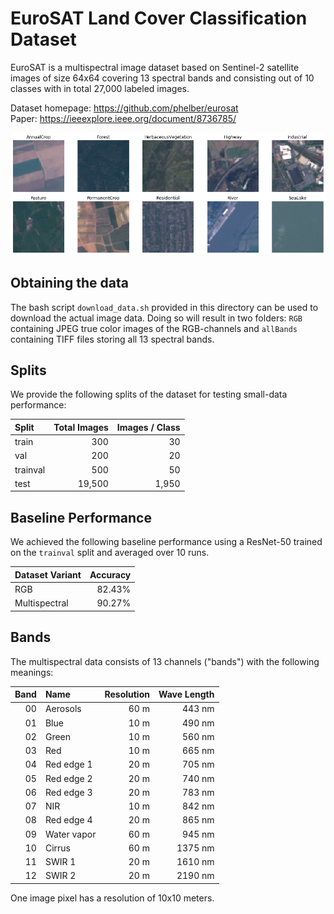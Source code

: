 # EuroSAT Land Cover Classification Dataset

EuroSAT is a multispectral image dataset based on Sentinel-2 satellite images of size 64x64 covering 13 spectral bands and consisting out of 10 classes with in total 27,000 labeled images.

Dataset homepage: <https://github.com/phelber/eurosat>  
Paper: <https://ieeexplore.ieee.org/document/8736785/>

![Example images for each class](example_images.png)


## Obtaining the data

The bash script `download_data.sh` provided in this directory can be used to download the actual image data.
Doing so will result in two folders: `RGB` containing JPEG true color images of the RGB-channels and `allBands` containing TIFF files storing all 13 spectral bands.


## Splits

We provide the following splits of the dataset for testing small-data performance:

|   Split   | Total Images | Images / Class |
|:----------|-------------:|---------------:|
| train     |          300 |             30 |
| val       |          200 |             20 |
| trainval  |          500 |             50 |
| test      |       19,500 |          1,950 |


## Baseline Performance

We achieved the following baseline performance using a ResNet-50 trained on the `trainval` split and averaged over 10 runs.

| Dataset Variant | Accuracy |
|:----------------|---------:|
| RGB             |   82.43% |
| Multispectral   |   90.27% |


## Bands

The multispectral data consists of 13 channels ("bands") with the following meanings:

| Band |     Name     | Resolution | Wave Length |
|-----:|:-------------|-----------:|------------:|
|  00  | Aerosols     |       60 m |      443 nm |
|  01  | Blue         |       10 m |      490 nm |
|  02  | Green        |       10 m |      560 nm |
|  03  | Red          |       10 m |      665 nm |
|  04  | Red edge 1   |       20 m |      705 nm |
|  05  | Red edge 2   |       20 m |      740 nm |
|  06  | Red edge 3   |       20 m |      783 nm |
|  07  | NIR          |       10 m |      842 nm |
|  08  | Red edge 4   |       20 m |      865 nm |
|  09  | Water vapor  |       60 m |      945 nm |
|  10  | Cirrus       |       60 m |     1375 nm |
|  11  | SWIR 1       |       20 m |     1610 nm |
|  12  | SWIR 2       |       20 m |     2190 nm |

One image pixel has a resolution of 10x10 meters.
